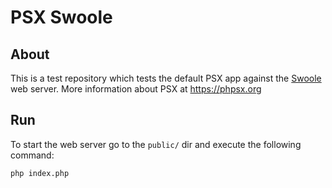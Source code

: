 PSX Swoole
===

## About

This is a test repository which tests the default PSX app against the 
[Swoole](https://github.com/swoole/swoole-src) web server. More information 
about PSX at https://phpsx.org

## Run

To start the web server go to the `public/` dir and execute the following command:

```
php index.php
```
